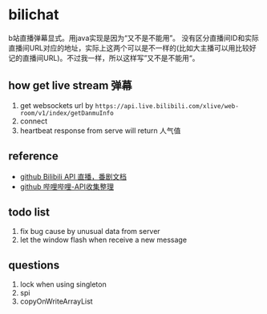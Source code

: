 # bilichat
b站直播弹幕显式。用java实现是因为“又不是不能用”。
没有区分直播间ID和实际直播间URL对应的地址，实际上这两个可以是不一样的(比如大主播可以用比较好记的直播间URL)。不过我一样，所以这样写”又不是不能用“。

## how get live stream 弹幕
1. get websockets url by `https://api.live.bilibili.com/xlive/web-room/v1/index/getDanmuInfo`
2. connect
3. heartbeat response from serve will return 人气值

## reference
* [github Bilibili API 直播，番剧文档](https://github.com/lovelyyoshino/Bilibili-Live-API)
* [github 哔哩哔哩-API收集整理](https://github.com/SocialSisterYi/bilibili-API-collect)

## todo list
1. fix bug cause by unusual data from server
2. let the window flash when receive a new message 

## questions
1. lock when using singleton 
2. spi
3. copyOnWriteArrayList

